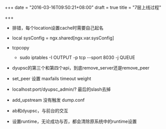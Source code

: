 +++
date = "2016-03-16T09:50:21+08:00"
draft = true
title = "7层上线过程"

+++

* 排错，每个location设置cache时需要自己起名

* local sysConfig = ngx.shared[ngx.var.sysConfig]

* tcpcopy
    - sudo iptables -I OUTPUT -p tcp --sport 8030 -j QUEUE




* dyupsc的第三个和第四个api，到底remove_server还是remove_peer

* set_peer 设置 maxfails timeout weight 
* localhost:port/dyupsc_admin/? 最后的slash去掉

* add_upstream 没有触发 dump.conf

* ab和dyupsc，与前台的交互

* 设置runtime，无论成功与否，都会清除原系统中的runtime设置


